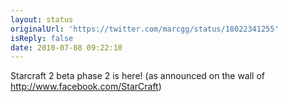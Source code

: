 ```yaml
---
layout: status
originalUrl: 'https://twitter.com/marcgg/status/18022341255'
isReply: false
date: 2010-07-08 09:22:10
---
```


Starcraft 2 beta phase 2 is here! (as announced on the wall of http://www.facebook.com/StarCraft)
